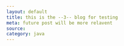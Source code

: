 ```yaml
---
layout: default
title: this is the --3-- blog for testing
meta: future post will be more relavent
source: 
category: java
---
```


